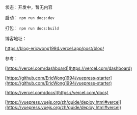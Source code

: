 状态：开发中，暂无内容

启动：
`npm run docs:dev`

打包：
`npm run docs:build`

博客地址：

https://blog-ericwong1994.vercel.app/post/blog/


参考：

[https://vercel.com/dashboard](https://vercel.com/dashboard)

[https://github.com/EricWong1994/vuepress-starter](https://github.com/EricWong1994/vuepress-starter)

[https://vercel.com/docs](https://vercel.com/docs)

[https://vuepress.vuejs.org/zh/guide/deploy.html#vercel](https://vuepress.vuejs.org/zh/guide/deploy.html#vercel)
